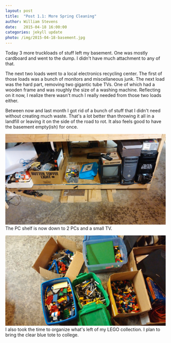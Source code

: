 ```yaml
---
layout: post
title:  "Post 1.1: More Spring Cleaning"
author: William Stevens
date:   2015-04-18 16:00:00
categories: jekyll update
photo: /img/2015-04-18-basement.jpg
---
```

Today 3 more truckloads of stuff left my basement. One was mostly cardboard and went to the dump. I didn't have much attachment to any of that.

The next two loads went to a local electronics recycling center. The first of those loads was a bunch of monitors and miscellaneous junk. The next load was the hard part, removing two gigantic tube TVs. One of which had a wooden frame and was roughly the size of a washing machine. Reflecting on it now, I realize there wasn't much I really needed from those two loads either.

Between now and last month I got rid of a bunch of stuff that I didn't need without creating much waste. That's a lot better than throwing it all in a landfill or leaving it on the side of the road to rot. It also feels good to have the basement empty(ish) for once.

![PC Shelf](/img/2015-04-18-pc-shelf.jpg)
The PC shelf is now down to 2 PCs and a small TV.

![LEGOs](/img/2015-04-18-legos.jpg)
I also took the time to organize what's left of my LEGO collection. I plan to bring the clear blue tote to college.
